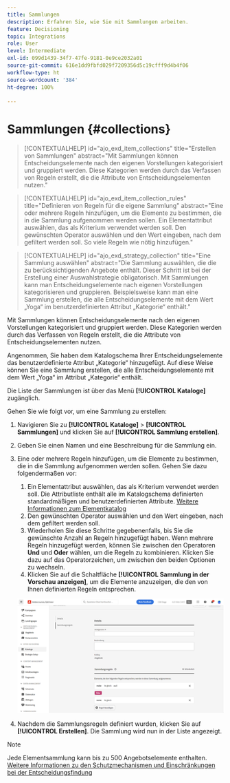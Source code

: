 ```yaml
---
title: Sammlungen
description: Erfahren Sie, wie Sie mit Sammlungen arbeiten.
feature: Decisioning
topic: Integrations
role: User
level: Intermediate
exl-id: 099d1439-34f7-47fe-9181-0e9ce2032a01
source-git-commit: 616e1dd9fbfd029f7209356d5c19cfff9d4b4f06
workflow-type: ht
source-wordcount: '384'
ht-degree: 100%

---
```


# Sammlungen {#collections}

>[!CONTEXTUALHELP]
>id="ajo_exd_item_collections"
>title="Erstellen von Sammlungen"
>abstract="Mit Sammlungen können Entscheidungselemente nach den eigenen Vorstellungen kategorisiert und gruppiert werden. Diese Kategorien werden durch das Verfassen von Regeln erstellt, die die Attribute von Entscheidungselementen nutzen."

>[!CONTEXTUALHELP]
>id="ajo_exd_item_collection_rules"
>title="Definieren von Regeln für die eigene Sammlung"
>abstract="Eine oder mehrere Regeln hinzufügen, um die Elemente zu bestimmen, die in die Sammlung aufgenommen werden sollen. Ein Elementattribut auswählen, das als Kriterium verwendet werden soll. Den gewünschten Operator auswählen und den Wert eingeben, nach dem gefiltert werden soll. So viele Regeln wie nötig hinzufügen."

>[!CONTEXTUALHELP]
>id="ajo_exd_strategy_collection"
>title="Eine Sammlung auswählen"
>abstract="Die Sammlung auswählen, die die zu berücksichtigenden Angebote enthält. Dieser Schritt ist bei der Erstellung einer Auswahlstrategie obligatorisch. Mit Sammlungen kann man Entscheidungselemente nach eigenen Vorstellungen kategorisieren und gruppieren. Beispielsweise kann man eine Sammlung erstellen, die alle Entscheidungselemente mit dem Wert „Yoga“ im benutzerdefinierten Attribut „Kategorie“ enthält."

Mit Sammlungen können Entscheidungselemente nach den eigenen Vorstellungen kategorisiert und gruppiert werden. Diese Kategorien werden durch das Verfassen von Regeln erstellt, die die Attribute von Entscheidungselementen nutzen.

Angenommen, Sie haben dem Katalogschema Ihrer Entscheidungselemente das benutzerdefinierte Attribut „Kategorie“ hinzugefügt. Auf diese Weise können Sie eine Sammlung erstellen, die alle Entscheidungselemente mit dem Wert „Yoga“ im Attribut „Kategorie“ enthält.

Die Liste der Sammlungen ist über das Menü **[!UICONTROL Kataloge]** zugänglich.

Gehen Sie wie folgt vor, um eine Sammlung zu erstellen:

1. Navigieren Sie zu **[!UICONTROL Kataloge]** > **[!UICONTROL Sammlungen]** und klicken Sie auf **[!UICONTROL Sammlung erstellen]**.
1. Geben Sie einen Namen und eine Beschreibung für die Sammlung ein.
1. Eine oder mehrere Regeln hinzufügen, um die Elemente zu bestimmen, die in die Sammlung aufgenommen werden sollen. Gehen Sie dazu folgendermaßen vor:

   1. Ein Elementattribut auswählen, das als Kriterium verwendet werden soll. Die Attributliste enthält alle im Katalogschema definierten standardmäßigen und benutzerdefinierten Attribute. [Weitere Informationen zum Elementkatalog](catalogs.md)
   1. Den gewünschten Operator auswählen und den Wert eingeben, nach dem gefiltert werden soll.
   1. Wiederholen Sie diese Schritte gegebenenfalls, bis Sie die gewünschte Anzahl an Regeln hinzugefügt haben. Wenn mehrere Regeln hinzugefügt werden, können Sie zwischen den Operatoren **Und** und **Oder** wählen, um die Regeln zu kombinieren. Klicken Sie dazu auf das Operatorzeichen, um zwischen den beiden Optionen zu wechseln.
   1. Klicken Sie auf die Schaltfläche **[!UICONTROL Sammlung in der Vorschau anzeigen]**, um die Elemente anzuzeigen, die den von Ihnen definierten Regeln entsprechen.

   ![](assets/collection-create.png)

1. Nachdem die Sammlungsregeln definiert wurden, klicken Sie auf **[!UICONTROL Erstellen]**. Die Sammlung wird nun in der Liste angezeigt.

>[!NOTE]
>
>Jede Elementsammlung kann bis zu 500 Angebotselemente enthalten. [Weitere Informationen zu den Schutzmechanismen und Einschränkungen bei der Entscheidungsfindung](gs-experience-decisioning.md#guardrails)
